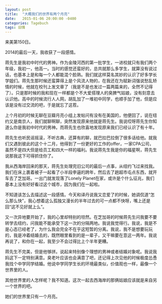 ```yaml
---
layout: post
title:  "大概我们的世界有两个月亮"
date:   2015-01-06 20:00:00 -0400
categories: Tagebuch
tags: 旧情
---
```


来美第150日。

2014的最后一天，我收获了一段感情。

蒋先生是我初中时代的男神。作为金陵河西的第一批学生，一进校就只有我们两个年级，我初一，他高一。当时的感觉还蛮好的，总共就那么多学生，就算没有说过话，也基本上是和每一个人都能混个脸熟。我们就这样莫名其妙的认识了好多学长学姐们。蒋先生那时候还蛮算得上是个风流人物的，在我还在为赋新词强说愁乱矫情的时候，他就在校刊上发文章了（我是不是也发过一篇两篇来的，全然不记得了）。只是那时候的我和现在一样都是个不大爱搭理人的臭脾气姑娘，没有刻意去认识他。高中的时候流行人人网，胡乱加了一堆初中同学，也顺手加了他，但是应该是没有过交流的吧，于是就忘了这茬。

上个月初的时候无聊在豆瓣月亮小组上发帖问有没有在美国的，他便回了，说在纽约又是南京人，我们就聊啊聊，突然发现原来他就是蒋先生。我说哎呀蒋先生你知道么你是我初中时代的男神。而蒋先生也欣喜地发现原来我们已经认识了有十年。

蒋先生也听民谣摇滚，不听古典，还算有的聊，就巴拉巴拉倒了很多话给他。就我们又遇到彼此的这个十二月，他得到了一份更好的工作的offer，一家CPA公司，虽然不是四大但是给员工和四大一样的福利。我说蒋先生我是你的福星啊，蒋先生说那我这下可得抓住你了。

我从西海岸回来的那天，蒋先生处理完旧公司的最后一点事，从纽约飞过来找我。我们在床上裹着被子一起看了小半段李逼的跨年，然后去了趟超市屯点东西，就开车去了芝加哥。一出门就发现落了Lonely Planet在家，或许是个什么征兆，我们基本上没有好好看过这个城市，因为我们在一起啦。

不知道该怎么去描述这一段感情。今天和译丹说我又恋爱了的时候，她调侃道“怎么那么快”，我心想着这么孤独又漫长的半年过去的可一点都不快呀，嘴上还是回“这不见好就上么”。

又一次异地要开始了，我的心里却特别的坦然。在芝加哥的时候蒋先生问我要不要转学去纽约，问我能不能承受下这一次的分隔两地。我说我觉得行。我说，我是不是心态已经老了，为什么我会完全不在乎这短暂的分离。我说，我不是想要玩玩的，我是冲着结婚去的，既然眼里看到的是一辈子，又干嘛要在意这一两年。我说再说了，和你在一起，我至少不会过得比上个半年更糟。

蒋先生不完美，但是他够拼。说起来特别像个理想的男神或者结婚对象呢。我说我妈这下一定特别满意。臭老叶应该也会满意了吧，还记得上次见他的时候极度怂恿我找个中学同学结婚。他说中学同学生长的环境最类似，价值观也一样，最像一个世界里的人。

其他世界里的人怎样呢？我不知道。这次一起去西海岸的那俩姑娘应该就是来自另一个世界的吧。

她们的世界里只有一个月亮。
